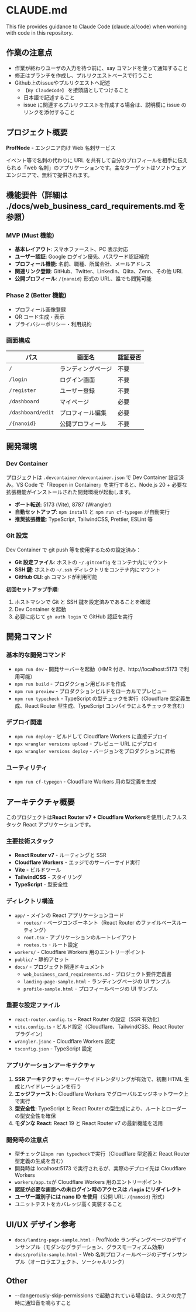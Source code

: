 # CLAUDE.md

This file provides guidance to Claude Code (claude.ai/code) when working with code in this repository.

## 作業の注意点

- 作業が終わりユーザの入力を待つ前に、say コマンドを使って通知すること
- 修正はブランチを作成し、プルリクエストべースで行うこと
- Github上のissueやプルリクエストへ記述
  - `【By ClaudeCode】` を接頭語としてつけること
  - 日本語で記述すること
  - issue に関連するプルリクエストを作成する場合は、説明欄に issue のリンクを添付すること

## プロジェクト概要

**ProfNode** - エンジニア向け Web 名刺サービス

イベント等で名刺の代わりに URL を共有して自分のプロフィールを相手に伝えられる「web 名刺」のアプリケーションです。主なターゲットはソフトウェアエンジニアで、無料で提供されます。

## 機能要件（詳細は ./docs/web_business_card_requirements.md を参照）

### MVP (Must 機能)

- **基本レイアウト**: スマホファースト、PC 表示対応
- **ユーザー認証**: Google ログイン優先、パスワード認証補完
- **プロフィール機能**: 名前、職種、所属会社、メールアドレス
- **関連リンク登録**: GitHub、Twitter、LinkedIn、Qiita、Zenn、その他 URL
- **公開プロフィール**: `/{nanoid}` 形式の URL、誰でも閲覧可能

### Phase 2 (Better 機能)

- プロフィール画像登録
- QR コード生成・表示
- プライバシーポリシー・利用規約

### 画面構成

| パス              | 画面名             | 認証要否 |
| ----------------- | ------------------ | -------- |
| `/`               | ランディングページ | 不要     |
| `/login`          | ログイン画面       | 不要     |
| `/register`       | ユーザー登録       | 不要     |
| `/dashboard`      | マイページ         | 必要     |
| `/dashboard/edit` | プロフィール編集   | 必要     |
| `/{nanoid}`       | 公開プロフィール   | 不要     |

## 開発環境

### Dev Container

プロジェクトは `.devcontainer/devcontainer.json` で Dev Container 設定済み。VS Code で「Reopen in Container」を実行すると、Node.js 20 + 必要な拡張機能がインストールされた開発環境が起動します。

- **ポート転送**: 5173 (Vite), 8787 (Wrangler)
- **自動セットアップ**: `npm install` と `npm run cf-typegen` が自動実行
- **推奨拡張機能**: TypeScript, TailwindCSS, Prettier, ESLint 等

### Git 設定

Dev Container で git push 等を使用するための設定済み：

- **Git 設定ファイル**: ホストの `~/.gitconfig` をコンテナ内にマウント
- **SSH 鍵**: ホストの `~/.ssh` ディレクトリをコンテナ内にマウント
- **GitHub CLI**: `gh` コマンドが利用可能

**初回セットアップ手順**:

1. ホストマシンで Git と SSH 鍵を設定済みであることを確認
2. Dev Container を起動
3. 必要に応じて `gh auth login` で GitHub 認証を実行

## 開発コマンド

### 基本的な開発コマンド

- `npm run dev` - 開発サーバーを起動（HMR 付き、http://localhost:5173 で利用可能）
- `npm run build` - プロダクション用ビルドを作成
- `npm run preview` - プロダクションビルドをローカルでプレビュー
- `npm run typecheck` - TypeScript の型チェックを実行（Cloudflare 型定義生成、React Router 型生成、TypeScript コンパイラによるチェックを含む）

### デプロイ関連

- `npm run deploy` - ビルドして Cloudflare Workers に直接デプロイ
- `npx wrangler versions upload` - プレビュー URL にデプロイ
- `npx wrangler versions deploy` - バージョンをプロダクションに昇格

### ユーティリティ

- `npm run cf-typegen` - Cloudflare Workers 用の型定義を生成

## アーキテクチャ概要

このプロジェクトは**React Router v7 + Cloudflare Workers**を使用したフルスタック React アプリケーションです。

### 主要技術スタック

- **React Router v7** - ルーティングと SSR
- **Cloudflare Workers** - エッジでのサーバーサイド実行
- **Vite** - ビルドツール
- **TailwindCSS** - スタイリング
- **TypeScript** - 型安全性

### ディレクトリ構造

- `app/` - メインの React アプリケーションコード
  - `routes/` - ページコンポーネント（React Router のファイルベースルーティング）
  - `root.tsx` - アプリケーションのルートレイアウト
  - `routes.ts` - ルート設定
- `workers/` - Cloudflare Workers 用のエントリーポイント
- `public/` - 静的アセット
- `docs/` - プロジェクト関連ドキュメント
  - `web_business_card_requirements.md` - プロジェクト要件定義書
  - `landing-page-sample.html` - ランディングページの UI サンプル
  - `profile-sample.html` - プロフィールページの UI サンプル

### 重要な設定ファイル

- `react-router.config.ts` - React Router の設定（SSR 有効化）
- `vite.config.ts` - ビルド設定（Cloudflare、TailwindCSS、React Router プラグイン）
- `wrangler.jsonc` - Cloudflare Workers 設定
- `tsconfig.json` - TypeScript 設定

### アプリケーションアーキテクチャ

1. **SSR アーキテクチャ**: サーバーサイドレンダリングが有効で、初期 HTML 生成とハイドレーションを行う
2. **エッジファースト**: Cloudflare Workers でグローバルエッジネットワーク上で実行
3. **型安全性**: TypeScript と React Router の型生成により、ルートとローダーの型安全性を確保
4. **モダンな React**: React 19 と React Router v7 の最新機能を活用

### 開発時の注意点

- 型チェックは`npm run typecheck`で実行（Cloudflare 型定義と React Router 型定義の生成を含む）
- 開発時は localhost:5173 で実行されるが、実際のデプロイ先は Cloudflare Workers
- `workers/app.ts`が Cloudflare Workers 用のエントリーポイント
- **認証が必要な画面への未ログイン時のアクセスは `/login` にリダイレクト**
- **ユーザー識別子には nano ID を使用**（公開 URL: `/{nanoid}` 形式）
- ユニットテストをカバレッジ高く実装すること

## UI/UX デザイン参考

- `docs/landing-page-sample.html` - ProfNode ランディングページのデザインサンプル（モダンなグラデーション、グラスモーフィズム効果）
- `docs/profile-sample.html` - Web 名刺プロフィールページのデザインサンプル（オーロラエフェクト、ソーシャルリンク）

## Other

- --dangerously-skip-permissions で起動されている場合は、タスクの完了時に通知音を鳴らすこと

